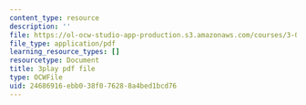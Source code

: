 ```yaml
---
content_type: resource
description: ''
file: https://ol-ocw-studio-app-production.s3.amazonaws.com/courses/3-021j-introduction-to-modeling-and-simulation-spring-2012/24686916ebb038f076288a4bed1bcd76_xIOQ0O90DjI.pdf
file_type: application/pdf
learning_resource_types: []
resourcetype: Document
title: 3play pdf file
type: OCWFile
uid: 24686916-ebb0-38f0-7628-8a4bed1bcd76
---
```

